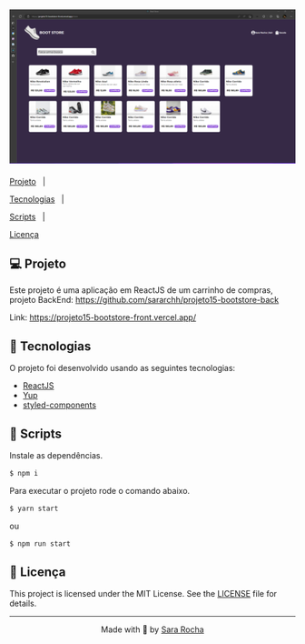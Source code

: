 <h2  align="center">
<img  alt="cover-alt"  src=".github/image.png" />

</h2>


<p  align="center">

<a  href="#-projeto">Projeto</a>&nbsp;&nbsp;&nbsp;|&nbsp;&nbsp;&nbsp;

<a  href="#-tecnologias">Tecnologias</a>&nbsp;&nbsp;&nbsp;|&nbsp;&nbsp;&nbsp;

<a  href="#-scripts">Scripts</a>&nbsp;&nbsp;&nbsp;|&nbsp;&nbsp;&nbsp;

<a  href="#-licença">Licença</a>

</p>

  
## 💻 Projeto


Este projeto é uma aplicação em ReactJS de um carrinho de compras, projeto BackEnd: https://github.com/sararchh/projeto15-bootstore-back

Link: https://projeto15-bootstore-front.vercel.app/


## 🧪 Tecnologias


O projeto foi desenvolvido usando as seguintes tecnologias:
  

- [ReactJS](https://reactjs.org/docs/forms.html)
- [Yup](https://www.npmjs.com/package/yup)
- [styled-components](https://styled-components.com/)


## 📝 Scripts

Instale as dependências.

  
```bash
$ npm i
```

  

Para executar o projeto rode o comando abaixo.

```bash
$ yarn start
```
ou
```bash
$ npm run start
```
  
  

## 📝 Licença

  

This project is licensed under the MIT License. See the [LICENSE](LICENSE.md) file for details.

  

---
<p  align="center">Made with 💜 by <a  href="https://github.com/sararchh"  target="_blank">Sara Rocha</a></p>
